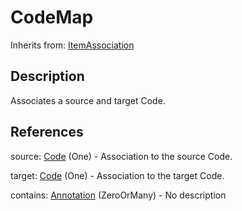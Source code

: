 
# CodeMap

Inherits from: [ItemAssociation](ItemAssociation.md)



## Description

Associates a source and target Code.




## References

source: [Code](../Codelists/Code.md) (One) - Association to the source Code.

target: [Code](../Codelists/Code.md) (One) - Association to the target Code.

contains: [Annotation](../Base/Annotation.md) (ZeroOrMany) - No description




